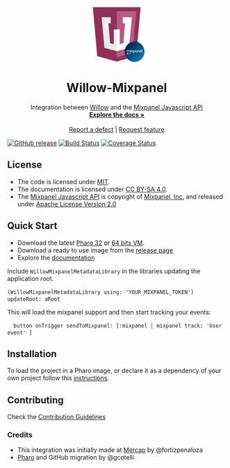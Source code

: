 <p align="center"><img src="assets/logos/128x128.png">
 <h1 align="center">Willow-Mixpanel</h1>
  <p align="center">
    Integration between <a href="https://github.com/ba-st/Willow/">Willow</a> and the <a href="https://mixpanel.com/help/reference/javascript">Mixpanel Javascript API</a>
    <br>
    <a href="docs/"><strong>Explore the docs »</strong></a>
    <br>
    <br>
    <a href="https://github.com/ba-st/Willow-Mixpanel/issues/new?labels=Type%3A+Defect">Report a defect</a>
    |
    <a href="https://github.com/ba-st/Willow-Mixpanel/issues/new?labels=Type%3A+Feature">Request feature</a>
  </p>
</p>

[![GitHub release](https://img.shields.io/github/release/ba-st/Willow-Mixpanel.svg)](https://github.com/ba-st/Willow-Mixpanel/releases/latest)
[![Build Status](https://travis-ci.org/ba-st/Willow-Mixpanel.svg?branch=release-candidate)](https://travis-ci.com/ba-st/Willow-Mixpanel)
[![Coverage Status](https://coveralls.io/repos/github/ba-st/Willow-Mixpanel/badge.svg?branch=release-candidate)](https://coveralls.io/github/ba-st/Willow-Mixpanel?branch=release-candidate)

## License
- The code is licensed under [MIT](LICENSE).
- The documentation is licensed under [CC BY-SA 4.0](http://creativecommons.org/licenses/by-sa/4.0/).
- The [Mixpanel Javascript API](https://github.com/mixpanel/mixpanel-js) is copyright of [Mixpanel, Inc.](https://mixpanel.com) and released under [Apache License Version 2.0](http://www.apache.org/licenses/LICENSE-2.0)

## Quick Start

- Download the latest [Pharo 32](https://get.pharo.org/) or [64 bits VM](https://get.pharo.org/64/).
- Download a ready to use image from the [release page](https://github.com/ba-st/Willow-Mixpanel/releases/latest)
- Explore the [documentation](docs/)

Include `WillowMixpanelMetadataLibrary` in the libraries updating the application root.

```smalltalk
(WillowMixpanelMetadataLibrary using: 'YOUR_MIXPANEL_TOKEN') updateRoot: aRoot
```
This will load the mixpanel support and then start tracking your events:

```smalltalk
  button onTrigger sendToMixpanel: [:mixpanel | mixpanel track: 'User event' ]
```

## Installation

To load the project in a Pharo image, or declare it as a dependency of your own project follow this [instructions](docs/Installation.md).

## Contributing

Check the [Contribution Guidelines](CONTRIBUTING.md)

### Credits
- This integration was initially made at [Mercap](https://www.mercapsoftware.com/en/) by @fortizpenaloza
- [Pharo](https://pharo.org) and GitHub migration by @gcotelli
